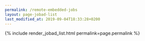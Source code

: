 ```yaml
---
permalink: /remote-embedded-jobs
layout: page-jobad-list
last_modified_at: 2019-09-04T18:33:28+0200
---
```

{% include render_jobad_list.html permalink=page.permalink %}
